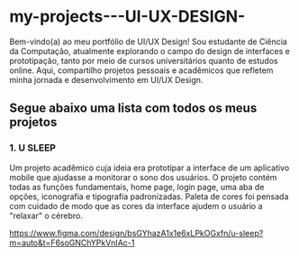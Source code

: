 # my-projects---UI-UX-DESIGN-
Bem-vindo(a) ao meu portfólio de UI/UX Design! Sou estudante de Ciência da Computação, atualmente explorando o campo do design de interfaces e prototipação, tanto por meio de cursos universitários quanto de estudos online. Aqui, compartilho projetos pessoais e acadêmicos que refletem minha jornada e desenvolvimento em UI/UX Design.

## Segue abaixo uma lista com todos os meus projetos

### 1. U SLEEP 

Um projeto acadêmico cuja ideia era prototipar a interface de um aplicativo mobile que ajudasse a monitorar o sono dos usuários. O projeto contém todas as funções fundamentais, home page, login page, uma aba de opções, iconografia e tipografia padronizadas. Paleta de cores foi pensada com cuidado de modo que as cores da interface ajudem o usuário a "relaxar" o cérebro.

https://www.figma.com/design/bsGYhazA1x1e6xLPkOGxfn/u-sleep?m=auto&t=F6soGNChYPkVnIAc-1
